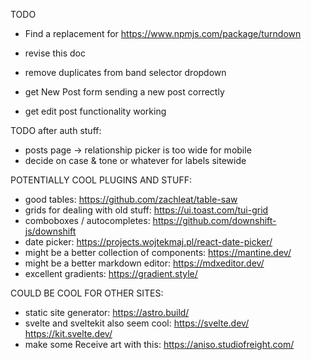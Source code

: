 TODO
- Find a replacement for https://www.npmjs.com/package/turndown
- revise this doc

- remove duplicates from band selector dropdown
- get New Post form sending a new post correctly
- get edit post functionality working



TODO after auth stuff:
- posts page -> relationship picker is too wide for mobile
- decide on case & tone or whatever for labels sitewide


POTENTIALLY COOL PLUGINS AND STUFF:
- good tables: https://github.com/zachleat/table-saw
- grids for dealing with old stuff: https://ui.toast.com/tui-grid
- comboboxes / autocompletes: https://github.com/downshift-js/downshift
- date picker: https://projects.wojtekmaj.pl/react-date-picker/
- might be a better collection of components: https://mantine.dev/
- might be a better markdown editor: https://mdxeditor.dev/
- excellent gradients: https://gradient.style/


COULD BE COOL FOR OTHER SITES:
- static site generator: https://astro.build/
- svelte and sveltekit also seem cool: https://svelte.dev/ https://kit.svelte.dev/
- make some Receive art with this: https://aniso.studiofreight.com/
